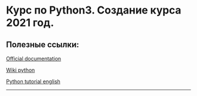# Курс по Python3. Создание курса 2021 год.

## Полезные ссылки:


[Official documentation](https://docs.python.org/3/tutorial/)


[Wiki python](https://wiki.python.org/moin/)

[Python tutorial english](https://www.w3schools.com/python/default.asp)

---
